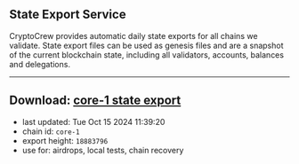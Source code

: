 ## State Export Service
CryptoCrew provides automatic daily state exports for all chains we validate. State export files can be used as genesis files and are a snapshot of the current blockchain state, including all validators, accounts, balances and delegations.

---
**Download: [core-1 state export](https://dl-eu2.ccvalidators.com/SERVICE/persistence/core-1_export_18883796.json)**
---

- last updated: Tue Oct 15 2024 11:39:20
- chain id: `core-1`
- export height: `18883796`
- use for: airdrops, local tests, chain recovery
